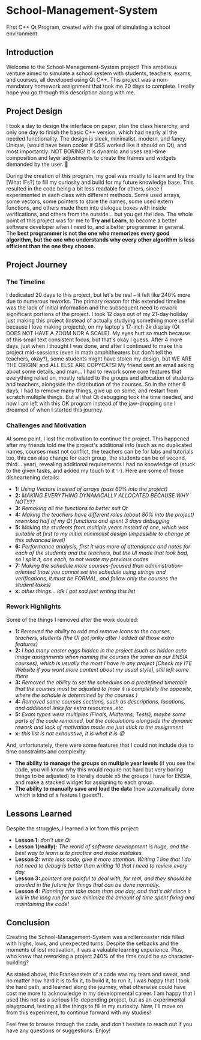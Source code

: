 # School-Management-System
First C++ Qt Program, created with the goal of simulating a school environment.

## Introduction
Welcome to the School-Management-System project! This ambitious venture aimed to simulate a school system with students, teachers, exams, and courses, all developed using Qt C++. This project was a non-mandatory homework assignment that took me 20 days to complete. I really hope you go through this description along with me. 

## Project Design
I took a day to design the interface on paper, plan the class hierarchy, and only one day to finish the basic C++ version, which had nearly all the needed functionality. The design is sleek, minimalist, modern, and fancy. Unique, (would have been cooler if QSS worked like it should on Qt), and most importantly: NOT BORING! It is dynamic and uses real-time composition and layer adjustments to create the frames and widgets demanded by the user. 💎

During the creation of this program, my goal was mostly to learn and try the [What IFs?] to fill my curiosity and build for my future knowledge base. This resulted in the code being a bit less readable for others, since I experimented in each class with different methods. Some used arrays, some vectors, some pointers to store the names, some used extern functions, and others made them into dialogue boxes with inside verifications, and others from the outside... but you get the idea. The whole point of this project was for me to **Try and Learn**, to become a better software developer when I need to, and a better programmer in general. The **best programmer is not the one who memorizes every good algorithm, but the one who understands why every other algorithm is less efficient than the one they choose**.

## Project Journey
### The Timeline
I dedicated 20 days to this project, but let's be real – it felt like 240% more due to numerous reworks. The primary reason for this extended timeline was the lack of initial information and the subsequent need to rework significant portions of the project. I took 12 days out of my 21-day holiday just making this project (instead of actually studying something more useful because I love making projects), on my laptop's 17-inch 2k display (Qt DOES NOT HAVE A ZOOM NOR A SCALE). My eyes hurt so much because of this small text consistent focus, but that's okay I guess. After 4 more days, just when I thought I was done, and after I continued to make this project mid-sessions (even in math amphitheaters but don't tell the teachers, okay?), some students might have stolen my design, but WE ARE THE ORIGIN! and ALL ELSE ARE COPYCATS! My friend sent an email asking about some details, and man... I had to rework some core features that everything relied on, mostly related to the groups and allocation of students and teachers, alongside the distribution of the courses. So in the other 6 days, I had to remove many things, give up on some, and restart from scratch multiple things. But all that Qt debugging took the time needed, and now I am left with this OK program instead of the jaw-dropping one I dreamed of when I started this journey.

### Challenges and Motivation
At some point, I lost the motivation to continue the project. This happened after my friends told me the project's additional info (such as no duplicated names, courses must not conflict, the teachers can be for labs and tutorials too, this can also change for each group, the students can be of second, third... year), revealing additional requirements I had no knowledge of (stuck to the given tasks, and added my touch to it ✨). Here are some of those disheartening details:
- **1:** *Using Vectors Instead of arrays (past 60% into the project)*
- **2:** *MAKING EVERYTHING DYNAMICALLY ALLOCATED BECAUSE WHY NOT!!??*
- **3:** *Remaking all the functions to better suit Qt*
- **4:** *Making the teachers have different roles (about 80% into the project) reworked half of my Qt functions and spent 3 days debugging*
- **5:** *Making the students from multiple years instead of one, which was suitable at first to my initial minimalist design (impossible to change at this advanced level)*
- **6:** *Performance analysis, first it was more of attendance and notes for each of the students and the teachers, but the UI made that look bad, so I split it, one each, to not waste my previous codes*
- **7:** *Making the schedule more courses-focused than administration-oriented (now you cannot set the schedule using strings and verifications, it must be FORMAL, and follow only the courses the student takes)*
- **x:** *other things... idk I got sad just writing this list*

### Rework Highlights
Some of the things I removed after the work doubled:
- **1:** *Removed the ability to add and remove Icons to the courses, teachers, students (the UI got janky after I added all those extra features)*
- **2:** *I had many easter eggs hidden in the project (such as hidden auto image assignments when naming the courses the same as our ENSIA courses), which is usually the most I have in any project [Check my ITE Website if you want more context about my usual style], still left some there*
- **3:** *Removed the ability to set the schedules on a predefined timetable that the courses must be adjusted to (now it is completely the opposite, where the schdule is determined by the courses )*
- **4:** *Removed some courses sections, such as descriptions, locations, and additional links for extra resources..etc*
- **5:** *Exam types were multiples (Finals, Midterms, Tests), maybe some parts of the code remained, but the calculations alongside the dynamic rework and lack of motivation made me just stick to the assignment*
- **x:** *this list is not exhaustive, it is what it is 😔*

And, unfortunately, there were some features that I could not include due to time constraints and complexity:
- **The ability to manage the groups on multiple year levels** (if you see the code, you will know why this would require not hard but very boring things to be adjusted) to literally double x5 the groups I have for ENSIA, and make a stacked widget for assigning to each group.
- **The ability to manually save and load the data** (now automatically done which is kind of a feature I guess?).

## Lessons Learned
Despite the struggles, I learned a lot from this project:
- **Lesson 1:** *don't use Qt*
- **Lesson 1(really):** *The world of software development is huge, and the best way to learn is to practice and make mistakes.*
- **Lesson 2:** *write less code, give it more attention. Writing 1 line that I do not need to debug is better than writing 10 that I need to review every day.*
- **Lesson 3:** *pointers are painful to deal with, for real, and they should be avoided in the future for things that can be done normally.*
- **Lesson 4:** *Planning can take more than one day, and that's ok! since it will in the long run for sure minimize the amount of time spent fixing and maintaining the code!*

## Conclusion
Creating the School-Management-System was a rollercoaster ride filled with highs, lows, and unexpected turns. Despite the setbacks and the moments of lost motivation, it was a valuable learning experience. Plus, who knew that reworking a project 240% of the time could be so character-building?

As stated above, this Frankenstein of a code was my tears and sweat, and no matter how hard it is to fix it, to build it, to run it, I was happy that I took the hard path, and learned along the journey, what otherwise could have cost me more to acknowledge in my developmental career. I am happy that I used this not as a serious life-depending project, but as an experimental playground, testing all the things to fill in my curiosity. Now, I'll move on from this experiment, to continue forward with my studies!

Feel free to browse through the code, and don't hesitate to reach out if you have any questions or suggestions. Enjoy!
